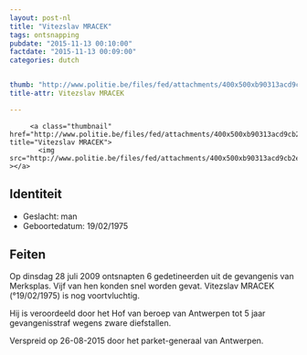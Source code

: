 ```yaml
---
layout: post-nl
title: "Vitezslav MRACEK"
tags: ontsnapping
pubdate: "2015-11-13 00:10:00"
factdate: "2015-11-13 00:09:00"
categories: dutch


thumb: "http://www.politie.be/files/fed/attachments/400x500xb90313acd9cb2e19ba425114ac05793f_thumb.jpg.pagespeed.ic.alYG6yAN8j.jpg"
title-attr: Vitezslav MRACEK

---
```


<div class="row">

  <div class="col-xs-12 col-md-4">

         <a class="thumbnail" href="http://www.politie.be/files/fed/attachments/400x500xb90313acd9cb2e19ba425114ac05793f_thumb.jpg.pagespeed.ic.alYG6yAN8j.jpg" title="Vitezslav MRACEK">
           <img src="http://www.politie.be/files/fed/attachments/400x500xb90313acd9cb2e19ba425114ac05793f_thumb.jpg.pagespeed.ic.alYG6yAN8j.jpg" ></a>
  </div>
  <div class="col-xs-12 col-md-8">
 <h2>Identiteit</h2>
<ul>
<li>Geslacht: man</li>
<li>Geboortedatum: 19/02/1975</li>
</ul> 

<h2>Feiten</h2>
<p>Op dinsdag 28 juli 2009 ontsnapten 6 gedetineerden uit de gevangenis van Merksplas. Vijf van hen konden snel worden gevat. Vitezslav MRACEK (°19/02/1975) is nog voortvluchtig.</p>

<p>Hij is veroordeeld door het Hof van beroep van Antwerpen tot 5 jaar gevangenisstraf wegens zware diefstallen.</p>

<p>Verspreid op 26-08-2015 door het parket-generaal van Antwerpen.</p>


  
</div>


</div>

